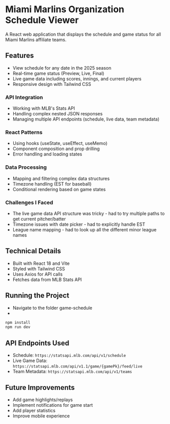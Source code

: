# Miami Marlins Organization Schedule Viewer

A React web application that displays the schedule and game status for all Miami Marlins affiliate teams.

## Features

- View schedule for any date in the 2025 season
- Real-time game status (Preview, Live, Final)
- Live game data including scores, innings, and current players
- Responsive design with Tailwind CSS


### API Integration
- Working with MLB's Stats API
- Handling complex nested JSON responses
- Managing multiple API endpoints (schedule, live data, team metadata)

### React Patterns
- Using hooks (useState, useEffect, useMemo)
- Component composition and prop drilling
- Error handling and loading states

### Data Processing
- Mapping and filtering complex data structures
- Timezone handling (EST for baseball)
- Conditional rendering based on game states

### Challenges I Faced
- The live game data API structure was tricky - had to try multiple paths to get current pitcher/batter
- Timezone issues with date picker - had to explicitly handle EST
- League name mapping - had to look up all the different minor league names

## Technical Details

- Built with React 18 and Vite
- Styled with Tailwind CSS
- Uses Axios for API calls
- Fetches data from MLB Stats API

## Running the Project
- Navigate to the folder game-schedule
- 
```bash
npm install
npm run dev
```

## API Endpoints Used

- Schedule: `https://statsapi.mlb.com/api/v1/schedule`
- Live Game Data: `https://statsapi.mlb.com/api/v1.1/game/{gamePk}/feed/live`
- Team Metadata: `https://statsapi.mlb.com/api/v1/teams`

## Future Improvements

- Add game highlights/replays
- Implement notifications for game start
- Add player statistics
- Improve mobile experience
